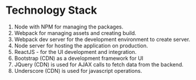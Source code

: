 Technology Stack
==================
1. Node with NPM for managing the packages.
2. Webpack for managing assets and creating build.
3. Webpack dev server for the development environment to create server.
4. Node server for hosting the application on production.
5. ReactJS - for the UI development and integration.
6. Bootstrap (CDN) as a development framework for UI
7. JQuery (CDN) is used for AJAX calls to fetch data from the backend.
8. Underscore (CDN) is used for javascript operations.
